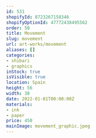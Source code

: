 ```yaml
---
id: 531
shopifyId: 8723267158346
shopifyOptionId: 47772438495562
order: 50
title: Movement
slug: movement
url: art-works/movement
aliases: []
categories:
- shibari
- graphics
inStock: true
isVisible: true
location: Spain
height: 56
width: 38
date: 2022-01-01T00:00:00Z
materials:
- ink
- paper
price: 450
mainImage: movement_graphic.jpeg
---
```

